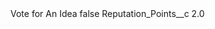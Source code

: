 <?xml version="1.0" encoding="UTF-8"?>
<CustomMetadata xmlns="http://soap.sforce.com/2006/04/metadata" xmlns:xsi="http://www.w3.org/2001/XMLSchema-instance" xmlns:xsd="http://www.w3.org/2001/XMLSchema">
    <label>Vote for An Idea</label>
    <protected>false</protected>
    <values>
        <field>Reputation_Points__c</field>
        <value xsi:type="xsd:double">2.0</value>
    </values>
</CustomMetadata>
